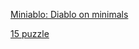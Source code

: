 
[Miniablo: Diablo on minimals](https://savinkirillnick.github.io/miniablo/) 

[15 puzzle](https://savinkirillnick.github.io/15-puzzle/)